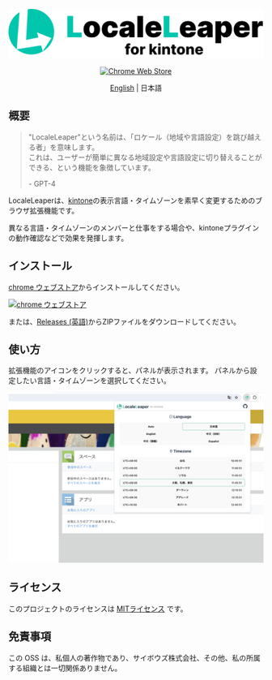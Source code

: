 <div id="readme"></div>
<p align="center">
  <a href="https://chromewebstore.google.com/detail/adpfpbogonofdljjmipfpheknmadjdck" target="_blank" rel="noopener noreferrer">
    <picture>
        <source media="(prefers-color-scheme: dark)" srcset="icons/locale-leaper-banner-dark.svg" width="512">
        <source media="(prefers-color-scheme: light)" srcset="icons/locale-leaper-banner.svg" width="512">
        <img alt="Banner of LocaleLeaper" src="icons/locale-leaper-banner.svg" width="512">
    </picture>
  </a>
</p>

<p align="center">
  <!-- https://developer.chrome.com/docs/webstore/branding?hl=ja -->
  <a href="https://chromewebstore.google.com/detail/adpfpbogonofdljjmipfpheknmadjdck" target="_blank" rel="noopener noreferrer"><img src="https://storage.googleapis.com/web-dev-uploads/image/WlD8wC6g8khYWPJUsQceQkhXSlv1/UV4C4ybeBTsZt43U4xis.png" alt="Chrome Web Store"></a>
</p>

<div align="center">

[English](./README.md) | 日本語

</div>

## 概要

> "LocaleLeaper"という名前は、「ロケール（地域や言語設定）を跳び越える者」を意味します。  
> これは、ユーザーが簡単に異なる地域設定や言語設定に切り替えることができる、という機能を象徴しています。
>
> \- GPT-4

LocaleLeaperは、[kintone](https://kintone.cybozu.co.jp/)の表示言語・タイムゾーンを素早く変更するためのブラウザ拡張機能です。

異なる言語・タイムゾーンのメンバーと仕事をする場合や、kintoneプラグインの動作確認などで効果を発揮します。

## インストール

[chrome ウェブストア](https://chromewebstore.google.com/detail/adpfpbogonofdljjmipfpheknmadjdck)からインストールしてください。

<a href="https://chromewebstore.google.com/detail/adpfpbogonofdljjmipfpheknmadjdck" target="_blank" rel="noopener noreferrer"><img src="https://storage.googleapis.com/web-dev-uploads/image/WlD8wC6g8khYWPJUsQceQkhXSlv1/UV4C4ybeBTsZt43U4xis.png" alt="chrome ウェブストア"></a>

または、[Releases (英語)](https://github.com/tasshi-me/locale-leaper/releases)からZIPファイルをダウンロードしてください。

## 使い方

拡張機能のアイコンをクリックすると、パネルが表示されます。
パネルから設定したい言語・タイムゾーンを選択してください。

<picture>
    <source media="(prefers-color-scheme: dark)" srcset="icons/store-screenshot_ja_dark.png" width="800">
    <source media="(prefers-color-scheme: light)" srcset="icons/store-screenshot_ja_light.png" width="800">
    <img alt="Banner of LocaleLeaper" src="icons/store-screenshot_ja_light.png">
</picture>

## ライセンス

このプロジェクトのライセンスは [MITライセンス](./LICENSE) です。

## 免責事項

この OSS は、私個人の著作物であり、サイボウズ株式会社、その他、私の所属する組織とは一切関係ありません。
